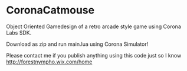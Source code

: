 # CoronaCatmouse

Object Oriented Gamedesign of a retro arcade style game using Corona Labs SDK.

Download as zip and run main.lua using Corona Simulator!

Please contact me if you publish anything using this code just so I know
http://forestnympho.wix.com/home